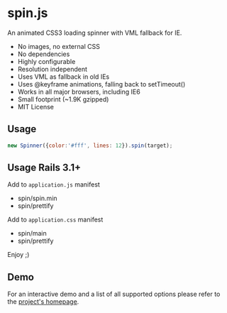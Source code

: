 # spin.js

An animated CSS3 loading spinner with VML fallback for IE.

 * No images, no external CSS
 * No dependencies
 * Highly configurable
 * Resolution independent
 * Uses VML as fallback in old IEs
 * Uses @keyframe animations, falling back to setTimeout()
 * Works in all major browsers, including IE6
 * Small footprint (~1.9K gzipped)
 * MIT License

## Usage

```javascript
new Spinner({color:'#fff', lines: 12}).spin(target);
```

## Usage Rails 3.1+

Add to `application.js` manifest 

* spin/spin.min
* spin/prettify

Add to `application.css` manifest

* spin/main
* spin/prettify

Enjoy ;)

## Demo

For an interactive demo and a list of all supported options please refer to the [project's homepage](http://fgnass.github.com/spin.js).
